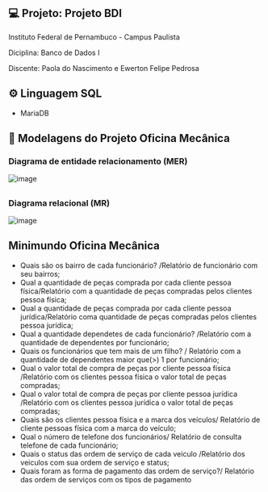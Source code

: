 ## 💻 Projeto: Projeto BDI


Instituto Federal de Pernambuco  - Campus Paulista 

Diciplina: Banco de Dados I

Discente:  Paola do Nascimento e Ewerton Felipe Pedrosa

## ⚙️ Linguagem SQL
 - MariaDB

## 📑 Modelagens do Projeto Oficina Mecânica

### Diagrama de entidade relacionamento (MER)


![image](https://user-images.githubusercontent.com/88107960/179503470-17f77e76-28ec-4bc4-bef8-393d1061a93d.png)

##
### Diagrama relacional (MR)


![image](https://user-images.githubusercontent.com/88107960/179503652-1ec6b433-9a59-4b8f-b1ef-3c7368bb7665.png)


## Minimundo Oficina Mecânica

- Quais são os bairro de cada funcionário? /Relatório de funcionário com seu bairros;
- Qual a quantidade de peças comprada por cada cliente pessoa física/Relatório com a quantidade de peças compradas pelos clientes pessoa física;
- Qual a quantidade de peças comprada por cada cliente pessoa jurídica/Relatório coma quantidade de peças compradas pelos clientes pessoa jurídica;
- Qual a quantidade dependetes de cada funcionário? /Relatório com a quantidade de dependentes por funcionário;
- Quais os funcionários que tem mais de um filho? / Relatório com a quantidade de dependentes maior que(>)  1 por funcionário;
- Qual o valor total de compra de peças por cliente pessoa física /Relatório com os clientes pessoa física o valor total de peças compradas;
- Qual o valor total de compra de peças por cliente pessoa jurídica /Relatório com os clientes pessoa jurídica o valor total de peças compradas;
- Quais são os clientes pessoa física e a marca dos veículos/ Relatório de cliente pessoas física com a marca do veículo;
- Qual o número de telefone dos funcionários/ Relatório de consulta telefone de cada funcionário; 
- Quais o status das ordem de serviço de cada veiculo /Relatório dos veiculos com sua ordem de serviço e status;
- Quais foram as forma de pagamento das ordem de serviço?/ Relatório das ordem de serviços com os tipos de pagamento
